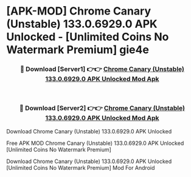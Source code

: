 # [APK-MOD] Chrome Canary (Unstable) 133.0.6929.0 APK Unlocked - [Unlimited Coins No Watermark Premium] gie4e



<div align="center">
<h3>🔴 Download [Server1] 👉👉 <a href="https://momento.my/?title=Chrome_Canary_(Unstable)_133.0.6929.0_APK_Unlocked">Chrome Canary (Unstable) 133.0.6929.0 APK Unlocked Mod Apk</a></h3><br>

<h3>🔴 Download [Server2] 👉👉 <a href="https://momento.my/?title=Chrome_Canary_(Unstable)_133.0.6929.0_APK_Unlocked">Chrome Canary (Unstable) 133.0.6929.0 APK Unlocked Mod Apk</a></h3>
</div>



Download Chrome Canary (Unstable) 133.0.6929.0 APK Unlocked 

Free APK MOD Chrome Canary (Unstable) 133.0.6929.0 APK Unlocked [Unlimited Coins No Watermark Premium]

Download Chrome Canary (Unstable) 133.0.6929.0 APK Unlocked [Unlimited Coins No Watermark Premium] Mod For Android
